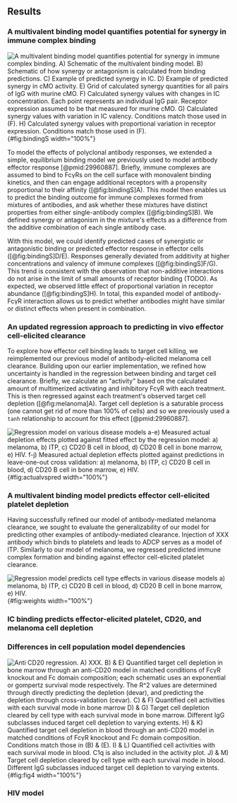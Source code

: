 ## Results

### A multivalent binding model quantifies potential for synergy in immune complex binding

![**A multivalent binding model quantifies potential for synergy in immune complex binding.** A) Schematic of the multivalent binding model. B) Schematic of how synergy or antagonism is calculated from binding predictions. C) Example of predicted synergy in IC. D) Example of predicted synergy in cMO activity. E) Grid of calculated synergy quantities for all pairs of IgG with murine cMO. F) Calculated synergy values with changes in IC concentration. Each point represents an individual IgG pair. Receptor expression assumed to be that measured for murine cMO. G) Calculated synergy values with variation in IC valency. Conditions match those used in (F). H) Calculated synergy values with proportional variation in receptor expression. Conditions match those used in (F).](figureB1.svg "Figure 1"){#fig:bindingS width="100%"}

To model the effects of polyclonal antibody responses, we extended a simple, equilibrium binding model we previously used to model antibody effector response [@pmid:29960887]. Briefly, immune complexes are assumed to bind to FcγRs on the cell surface with monovalent binding kinetics, and then can engage additional receptors with a propensity proportional to their affinity ([@fig:bindingS]A). This model then enables us to predict the binding outcome for immune complexes formed from mixtures of antibodies, and ask whether these mixtures have distinct properties from either single-antibody complex ([@fig:bindingS]B). We defined synergy or antagonism in the mixture's effects as a difference from the additive combination of each single antibody case.

With this model, we could identify predicted cases of synergistic or antagonistic binding or predicted effector response in effector cells ([@fig:bindingS]D/E). Responses generally deviated from additivity at higher concentrations and valency of immune complexes ([@fig:bindingS]F/G). This trend is consistent with the observation that non-additive interactions do not arise in the limit of small amounts of receptor binding (TODO). As expected, we observed little effect of proportional variation in receptor abundance ([@fig:bindingS]H). In total, this expanded model of antibody-FcγR interaction allows us to predict whether antibodies might have similar or distinct effects when present in combination.

### An updated regression approach to predicting in vivo effector cell-elicited clearance

To explore how effector cell binding leads to target cell killing, we reimplemented our previous model of antibody-elicited melanoma cell clearance. Building upon our earlier implementation, we refined how uncertainty is handled in the regression between binding and target cell clearance. Briefly, we calculate an "activity" based on the calculated amount of multimerized activating and inhibitory FcγR with each treatment. This is then regressed against each treatment's observed target cell depletion ([@fig:melanoma]A). Target cell depletion is a saturable process (one cannot get rid of more than 100% of cells) and so we previously used a `tanh` relationship to account for this effect [@pmid:29960887].

![**Regression model on various disease models** a-e) Measured actual depletion effects plotted against fitted effect by the regression model: a) melanoma, b) ITP, c) CD20 B cell in blood, d) CD20 B cell in bone marrow, e) HIV. f-j) Measured actual depletion effects plotted against predictions in leave-one-out cross validation: a) melanoma, b) ITP, c) CD20 B cell in blood, d) CD20 B cell in bone marrow, e) HIV.](figure2.svg "Figure 2"){#fig:actualvspred width="100%"}





### A multivalent binding model predicts effector cell-elicited platelet depletion

Having successfully refined our model of antibody-mediated melanoma clearance, we sought to evaluate the generalizability of our model for predicting other examples of antibody-mediated clearance. Injection of XXX antibody which binds to platelets and leads to ADCP serves as a model of ITP. Similarly to our model of melanoma, we regressed predicted immune complex formation and binding against effector cell-elicited platelet clearance.

![**Regression model predicts cell type effects in various disease models** a) melanoma, b) ITP, c) CD20 B cell in blood, d) CD20 B cell in bone marrow, e) HIV.](figure3.svg "Figure 3"){#fig:weights width="100%"}

<!-- Not edited past here. -->

### IC binding predicts effector-elicited platelet, CD20, and melanoma cell depletion


### Differences in cell population model dependencies

![**Anti CD20 regression.** A) XXX. B) & E) Quantified target cell depletion in bone marrow through an anti-CD20 model in matched conditions of FcγR knockout and Fc domain composition; each schematic uses an exponential or gompertz survival mode respectively. The R^2 values are determined through directly predicting the depletion (devar), and predicting the depletion through cross-validation (cevar). C) & F) Quantified cell activities with each survival mode in bone marrow D) & G) Target cell depletion cleared by cell type with each survival mode in bone marrow. Different IgG subclasses induced target cell depletion to varying extents. H) & K) Quantified target cell depletion in blood through an anti-CD20 model in matched conditions of FcγR knockout and Fc domain composition. Conditions match those in (B) & (E). I) & L) Quantified cell activities with each survival mode in blood. C1q is also included in the activity plot. J) & M) Target cell depletion cleared by cell type with each survival mode in blood. Different IgG subclasses induced target cell depletion to varying extents.](figureB4.svg "Figure 4"){#fig:fig4 width="100%"}

### HIV model
